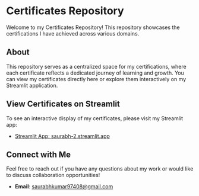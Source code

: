 # Certificates Repository

Welcome to my Certificates Repository! This repository showcases the certifications I have achieved across various domains.

## About

This repository serves as a centralized space for my certifications, where each certificate reflects a dedicated journey of learning and growth. You can view my certificates directly here or explore them interactively on my Streamlit application.

## View Certificates on Streamlit

To see an interactive display of my certificates, please visit my Streamlit app:

- [Streamlit App: saurabh-2.streamlit.app](https://saurabh-2.streamlit.app)

## Connect with Me

Feel free to reach out if you have any questions about my work or would like to discuss collaboration opportunities!
- **Email**: [saurabhkumar97408@gmail.com](mailto:saurabhkumar97408@gmail.com)
